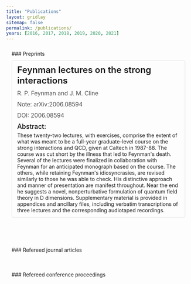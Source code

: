 ```yaml
---
title: "Publications"
layout: gridlay
sitemap: false
permalink: /publications/
years: [2016, 2017, 2018, 2019, 2020, 2021]
---
```


<style>
.jumbotron{
    padding:3%;
    padding-bottom:10px;
    padding-top:10px;
    margin-top:10px;
    margin-bottom:30px;
}

.publication {
    padding:3%;
    padding-bottom:10px;
    padding-top:10px;
    margin-top:10px;
    margin-bottom:30px;
    border: 1px solid #ddd;
    border-radius: 4px;
}

.publication h3 {
    margin-top: 0;
    margin-bottom: 10px;
    font-size: 24px;
    font-weight: 600;
}

.publication h4 {
    margin-top: 0;
    margin-bottom: 5px;
    font-size: 18px;
    font-weight: 500;
}

.publication p {
    margin-top: 0;
    margin-bottom: 10px;
    font-size: 16px;
    font-weight: 300;
}



</style>

<div class="jumbotron">
### Preprints

<div class="publication">
<h3>Feynman lectures on the strong interactions</h3>

<p>R. P. Feynman and J. M. Cline</p>
<p>Note: arXiv:2006.08594</p>
<p>DOI: 2006.08594</p>

<h4>Abstract:</h4>
These twenty-two lectures, with exercises, comprise the extent of what was meant to be a full-year graduate-level course on the strong interactions and QCD, given at Caltech in 1987-88. The course was cut short by the illness that led to Feynman's death. Several of the lectures were finalized in collaboration with Feynman for an anticipated monograph based on the course. The others, while retaining Feynman's idiosyncrasies, are revised similarly to those he was able to check. His distinctive approach and manner of presentation are manifest throughout. Near the end he suggests a novel, nonperturbative formulation of quantum field theory in D dimensions. Supplementary material is provided in appendices and ancillary files, including verbatim transcriptions of three lectures and the corresponding audiotaped recordings.

</div>

</div>

<div class="jumbotron">
### Refereed journal articles
</div>

<div class="jumbotron">
### Refereed conference proceedings
</div>
